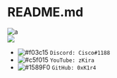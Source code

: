 # README.md
![a](https://github-readme-stats.vercel.app/api?username=0xK1r4&theme=chartreuse-dark&show_icons=true)
<br><a href="https://github.com/evilsocket">
  <img align="center" src="https://github-readme-stats.vercel.app/api/top-langs/?username=0xK1r4&layout=compact&theme=chartreuse-dark&langs_count=8" />
</a>
- ![#f03c15](https://via.placeholder.com/15/f03c15/000000?text=+) `Discord: Cisco#1188`
- ![#c5f015](https://via.placeholder.com/15/c5f015/000000?text=+) `YouTube: zKira`
- ![#1589F0](https://via.placeholder.com/15/1589F0/000000?text=+) `GitHub: 0xK1r4`

